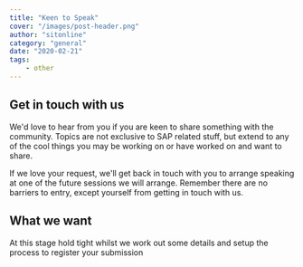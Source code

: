 ```yaml
---
title: "Keen to Speak"
cover: "/images/post-header.png"
author: "sitonline"
category: "general"
date: "2020-02-21"
tags:
    - other
---
```

## Get in touch with us

We'd love to hear from you if you are keen to share something with the community.  Topics are not exclusive to SAP related stuff, but extend to any of the cool things you may be working on or have worked on and want to share.  

If we love your request, we'll get back in touch with you to arrange speaking at one of the future sessions we will arrange.  Remember there are no barriers to entry, except yourself from getting in touch with us.

## What we want

At this stage hold tight whilst we work out some details and setup the process to register your submission
